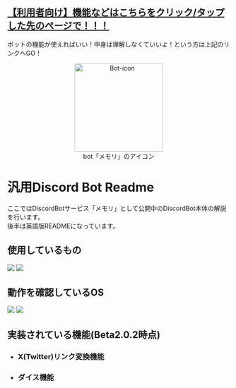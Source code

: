 ## [【利用者向け】機能などはこちらをクリック/タップした先のぺージで！！！](https://github.com/Mikuto0831/DiscordBot1/wiki)
ボットの機能が使えればいい！中身は理解しなくていいよ！という方は上記のリンクへGO！

<p align="center"><img src="https://media.discordapp.net/attachments/1205725944443314226/1205882114084569109/icon.png?ex=65d9fc3c&is=65c7873c&hm=4a6a46d11428f206bcaa6b05a3729b4c3375a39580b1a553c2c2192626ef2cae&=&format=webp&quality=lossless&width=585&height=585" alt="Bot-icon" width="200" height="200" > <br>bot「メモリ」のアイコン</p>

# 汎用Discord Bot Readme
ここではDiscordBotサービス「メモリ」として公開中のDiscordBot本体の解説を行います。<br>
後半は英語版READMEになっています。

## 使用しているもの
<img src="https://img.shields.io/badge/-Python-FFFF00.svg?logo=python&style=plastic"> <img src="https://img.shields.io/badge/-Discord.py-7289DA.svg?logo=discord&style=plastic">

## 動作を確認しているOS
<img src="https://img.shields.io/badge/-Windows11-0078D6.svg?logo=windows&style=plastic"> <img src="https://img.shields.io/badge/-Ubuntu%20%2022.04-E95420.svg?logo=ubuntu&style=plastic">

## 実装されている機能(Beta2.0.2時点)
- ### X(Twitter)リンク変換機能
- ### ダイス機能



